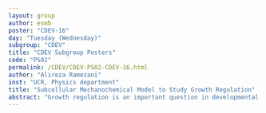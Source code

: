 ```yaml
---
layout: group
author: esmb
poster: "CDEV-16"
day: "Tuesday (Wednesday)"
subgroup: "CDEV"
title: "CDEV Subgroup Posters"
code: "PS02"
permalink: /CDEV/CDEV-PS02-CDEV-16.html
author: "Alireza Ramezani"
inst: "UCR, Physics department"
title: "Subcellular Mechanochemical Model to Study Growth Regulation"
abstract: "Growth regulation is an important question in developmental biology and remains unclear for many living systems. Abnormal development and fatal diseases, such as cancer, can be result of uncontrolled tissue growth. The Drosophila wing disc, an epithelial primordial organ that later forms the adult fruit fly wing, is appropriate to study growth regulation because of its relatively simple geometry, limited number of cells, rapid growth, and a well understood molecular signaling network. Nevertheless, the mechanism of growth regulation in Drosophila wing disc tissue remains a subject of intense debate. Multiple mechanisms for growth regulation have been proposed, following the substantial evidence that suggests morphogens regulate growth. However, most existing models focus on either the biochemical signaling pathway or mechanical properties. Very few attempt to incorporate both factors in a mechanistic way. Here we developed a coupled mechanochemical model at sub-cellular level to study growth regulation controlled by the morphogen gradient with cell mechanics taken into account to achieve spatial homogeneous growth and the asymmetric shape of the tissue. The model suggested the shape of the morphogen gradient affected the tissue growth rate and final shape. Moreover, the feedback regulation on the morphogen facilitated the tissue growth through shaping the gradient."
---
```

